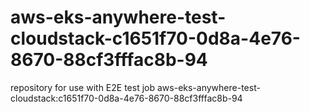 # aws-eks-anywhere-test-cloudstack-c1651f70-0d8a-4e76-8670-88cf3fffac8b-94
repository for use with E2E test job aws-eks-anywhere-test-cloudstack:c1651f70-0d8a-4e76-8670-88cf3fffac8b-94
